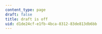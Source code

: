 ```yaml
---
content_type: page
draft: false
title: draft is off
uid: d1de24cf-e1fb-4bca-8312-83de813db6bb
---
```

